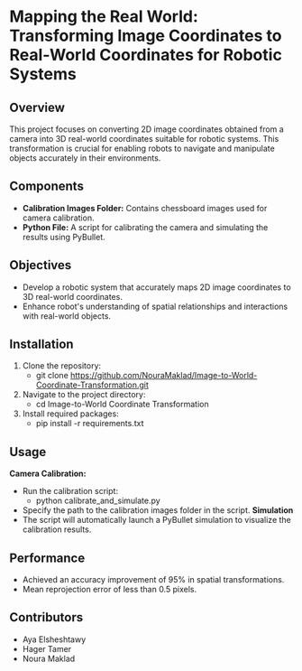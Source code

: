 # Mapping the Real World: Transforming Image Coordinates to Real-World Coordinates for Robotic Systems

## Overview
This project focuses on converting 2D image coordinates obtained from a camera into 3D real-world coordinates suitable for robotic systems. This transformation is crucial for enabling robots to navigate and manipulate objects accurately in their environments.

## Components
- **Calibration Images Folder:** Contains chessboard images used for camera calibration.
- **Python File:** A script for calibrating the camera and simulating the results using PyBullet.

## Objectives
- Develop a robotic system that accurately maps 2D image coordinates to 3D real-world coordinates.
- Enhance robot's understanding of spatial relationships and interactions with real-world objects.

## Installation
1. Clone the repository:
   - git clone https://github.com/NouraMaklad/Image-to-World-Coordinate-Transformation.git
2. Navigate to the project directory:
   - cd Image-to-World Coordinate Transformation
3. Install required packages:
   - pip install -r requirements.txt
## Usage
**Camera Calibration:**
  - Run the calibration script:
      - python calibrate_and_simulate.py
  - Specify the path to the calibration images folder in the script.
**Simulation**
  - The script will automatically launch a PyBullet simulation to visualize the calibration results.
## Performance
  - Achieved an accuracy improvement of 95% in spatial transformations.
  - Mean reprojection error of less than 0.5 pixels.
## Contributors
- Aya Elsheshtawy
- Hager Tamer
- Noura Maklad

